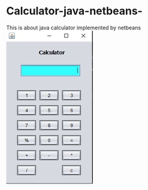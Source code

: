 # Calculator-java-netbeans-
This is about java calculator implemented by netbeans
<img src="img/img1.JPG">
